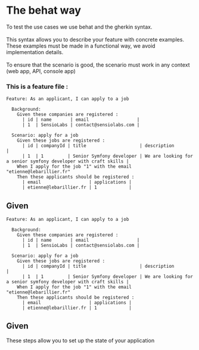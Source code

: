 # The behat way 




<!--v-->
To test the use cases we use behat and the gherkin syntax. 
<br><br>
This syntax allows you to describe your feature with concrete examples. 
These examples must be made in a functional way, we avoid implementation details. 
<br><br>
To ensure that the scenario is good, the scenario must work in any context (web app, API, console app)

<!--v-->
### This is a feature file : 
```gherkin
Feature: As an applicant, I can apply to a job

  Background:
    Given these companies are registered :
      | id | name       | email                  |
      | 1  | SensioLabs | contact@sensiolabs.com |

  Scenario: apply for a job
    Given these jobs are registered :
      | id | companyId | title                    | description                                                     |
      | 1  | 1         | Senior Symfony developer | We are looking for a senior symfony developer with craft skills |
    When I apply for the job "1" with the email "etienne@lebarillier.fr"
    Then these applicants should be registered :
      | email                  | applications |
      | etienne@lebarillier.fr | 1            |

```

<!--v-->

## Given

```gherkin [4-6, 9-11]
Feature: As an applicant, I can apply to a job

  Background:
    Given these companies are registered :
      | id | name       | email                  |
      | 1  | SensioLabs | contact@sensiolabs.com |

  Scenario: apply for a job
    Given these jobs are registered :
      | id | companyId | title                    | description                                                     |
      | 1  | 1         | Senior Symfony developer | We are looking for a senior symfony developer with craft skills |
    When I apply for the job "1" with the email "etienne@lebarillier.fr"
    Then these applicants should be registered :
      | email                  | applications |
      | etienne@lebarillier.fr | 1            |

```

<!--v-->

## Given

These steps allow you to set up the state of your application 
<!--v-->



<!--s-->
